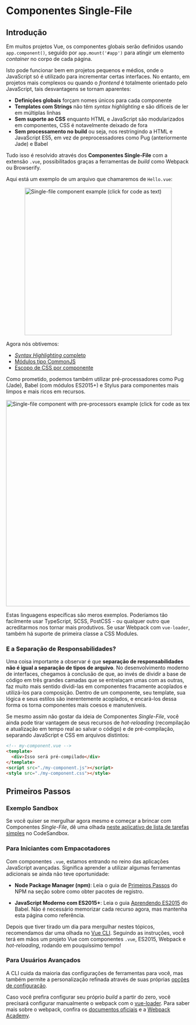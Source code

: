# Componentes Single-File

## Introdução

Em muitos projetos Vue, os componentes globais serão definidos usando `app.component()`, seguido por `app.mount('#app')` para atingir um elemento _container_ no corpo de cada página.

Isto pode funcionar bem em projetos pequenos e médios, onde o JavaScript só é utilizado para incrementar certas interfaces. No entanto, em projetos mais complexos ou quando o _frontend_ é totalmente orientado pelo JavaScript, tais desvantagens se tornam aparentes:

- **Definições globais** forçam nomes únicos para cada componente
- **Templates com Strings** não têm _syntax highlighting_ e são difíceis de ler em múltiplas linhas
- **Sem suporte ao CSS** enquanto HTML e JavaScript são modularizados em componentes, CSS é notavelmente deixado de fora
- **Sem processamento no build** ou seja, nos restringindo a HTML e JavaScript ES5, em vez de preprocessadores como Pug (anteriormente Jade) e Babel

Tudo isso é resolvido através dos **Componentes Single-File** com a extensão `.vue`, possibilitados graças a ferramentas de _build_ como Webpack ou Browserify.

Aqui está um exemplo de um arquivo que chamaremos de `Hello.vue`:

<a href="https://codepen.io/team/Vue/pen/3de13b5cd0133df4ecf307b6cf2c5f94" target="_blank" rel="noopener noreferrer"><img src="/images/sfc.png" width="403" alt="Single-file component example (click for code as text)" style="display: block; margin: 15px auto; max-width: 100%"></a>

Agora nós obtivemos:

- [_Syntax Highlighting_ completo](https://github.com/vuejs/awesome-vue#source-code-editing)
- [Módulos tipo CommonJS](https://webpack.js.org/concepts/modules/#what-is-a-webpack-module)
- [Escopo de CSS por componente](https://vue-loader.vuejs.org/en/features/scoped-css.html)

Como prometido, podemos também utilizar pré-processadores como Pug (Jade), Babel (com módulos ES2015+) e Stylus para componentes mais limpos e mais ricos em recursos.

<a href="https://codesandbox.io/s/vue-single-file-component-with-pre-processors-mr3ik?file=/src/App.vue" target="_blank" rel="noopener noreferrer"><img src="/images/sfc-with-preprocessors.png" width="563" alt="Single-file component with pre-processors example (click for code as text)" style="display: block; margin: 15px auto; max-width: 100%"></a>

Estas linguagens específicas são meros exemplos. Poderíamos tão facilmente usar TypeScript, SCSS, PostCSS - ou qualquer outro que acreditarmos nos tornar mais produtivos. Se usar Webpack com `vue-loader`, também há suporte de primeira classe a CSS Modules.

### E a Separação de Responsabilidades?

Uma coisa importante a observar é que **separação de responsabilidades não é igual a separação de tipos de arquivo**. No desenvolvimento moderno de interfaces, chegamos à conclusão de que, ao invés de dividir a base de código em três grandes camadas que se entrelaçam umas com as outras, faz muito mais sentido dividi-las em componentes fracamente acoplados e utilizá-los para composição. Dentro de um componente, seu template, sua lógica e seus estilos são inerentemente acoplados, e encará-los dessa forma os torna componentes mais coesos e manuteníveis.

Se mesmo assim não gostar da ideia de Componentes _Single-File_, você ainda pode tirar vantagem de seus recursos de _hot-reloading_ (recompilação e atualização em tempo real ao salvar o código) e de pré-compilação, separando JavaScript e CSS em arquivos distintos:

```html
<!-- my-component.vue -->
<template>
  <div>Isso será pré-compilado</div>
</template>
<script src="./my-component.js"></script>
<style src="./my-component.css"></style>
```

## Primeiros Passos

### Exemplo Sandbox

Se você quiser se mergulhar agora mesmo e começar a brincar com Componentes _Single-File_, dê uma olhada [neste aplicativo de lista de tarefas simples](https://codesandbox.io/s/vue-todo-list-app-with-single-file-component-vzkl3?file=/src/App.vue) no CodeSandbox.

### Para Iniciantes com Empacotadores

Com componentes `.vue`, estamos entrando no reino das aplicações JavaScript avançadas. Significa aprender a utilizar algumas ferramentas adicionais se ainda não teve oportunidade:

- **Node Package Manager (npm)**: Leia o guia de [Primeiros Passos](https://docs.npmjs.com/packages-and-modules/getting-packages-from-the-registry) do NPM na seção sobre como obter pacotes de registro.

- **JavaScript Moderno com ES2015+**: Leia o guia [Aprendendo ES2015](https://babeljs.io/docs/en/learn) do Babel. Não é necessário memorizar cada recurso agora, mas mantenha esta página como referência.

Depois que tiver tirado um dia para mergulhar nestes tópicos, recomendamos dar uma olhada no [Vue CLI](https://cli.vuejs.org/). Seguindo as instruções, você terá em mãos um projeto Vue com componentes `.vue`, ES2015, Webpack e _hot-reloading_, rodando em pouquíssimo tempo!

### Para Usuários Avançados

A CLI cuida da maioria das configurações de ferramentas para você, mas também permite a personalização refinada através de suas próprias [opções de configuração](https://cli.vuejs.org/config/).

Caso você prefira configurar seu próprio _build_ a partir do zero, você precisará configurar manualmente o webpack com o [vue-loader](https://vue-loader.vuejs.org). Para saber mais sobre o webpack, confira os [documentos oficiais](https://webpack.js.org/configuration/) e a [Webpack Academy](https://webpack.academy/p/the-core-concepts).
